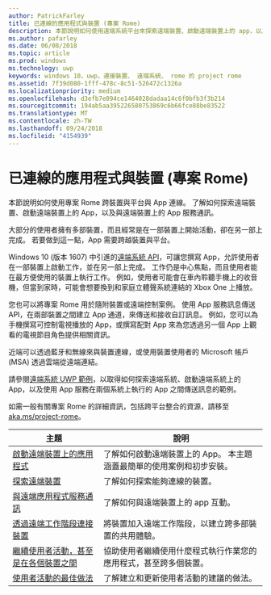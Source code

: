 ```yaml
---
author: PatrickFarley
title: 已連線的應用程式與裝置 (專案 Rome)
description: 本節說明如何使用遠端系統平台來探索遠端裝置、啟動遠端裝置上的 app，以及與遠端裝置上的 app 服務通訊。
ms.author: pafarley
ms.date: 06/08/2018
ms.topic: article
ms.prod: windows
ms.technology: uwp
keywords: windows 10，uwp，連接裝置、 遠端系統、 rome 的 project rome
ms.assetid: 7f39d080-1fff-478c-8c51-526472c1326a
ms.localizationpriority: medium
ms.openlocfilehash: d3efb7e094ce1464028dadaa14c6f0bfb3f3b214
ms.sourcegitcommit: 194ab5aa395226580753869c6b66fce88be83522
ms.translationtype: MT
ms.contentlocale: zh-TW
ms.lasthandoff: 09/24/2018
ms.locfileid: "4154939"
---
```

# <a name="connected-apps-and-devices-project-rome"></a>已連線的應用程式與裝置 (專案 Rome)

本節說明如何使用專案 Rome 跨裝置與平台與 App 連線。 了解如何探索遠端裝置、啟動遠端裝置上的 App，以及與遠端裝置上的 App 服務通訊。

大部分的使用者擁有多部裝置，而且經常是在一部裝置上開始活動，卻在另一部上完成。 若要做到這一點，App 需要跨越裝置與平台。

Windows 10 (版本 1607) 中引進的[遠端系統 API](https://msdn.microsoft.com/library/windows/apps/Windows.System.RemoteSystems)，可讓您撰寫 App，允許使用者在一部裝置上啟動工作，並在另一部上完成。 工作仍是中心焦點，而且使用者能在最方便使用的裝置上執行工作。 例如，使用者可能會在車內聆聽手機上的收音機，但當到家時，可能會想要換到和家庭立體聲系統連結的 Xbox One 上播放。

您也可以將專案 Rome 用於隨附裝置或遠端控制案例。 使用 App 服務訊息傳送 API，在兩部裝置之間建立 App 通道，來傳送和接收自訂訊息。 例如，您可以為手機撰寫可控制電視播放的 App，或撰寫配對 App 來為您透過另一個 App 上觀看的電視節目角色提供相關資訊。  

近端可以透過藍牙和無線來與裝置連線，或使用裝置使用者的 Microsoft 帳戶 (MSA) 透過雲端從遠端連結。

請參閱[遠端系統 UWP 範例](https://github.com/Microsoft/Windows-universal-samples/tree/dev/Samples/RemoteSystems )，以取得如何探索遠端系統、啟動遠端系統上的 App，以及使用 App 服務在兩個系統上執行的 App 之間傳送訊息的範例。

如需一般有關專案 Rome 的詳細資訊，包括跨平台整合的資源，請移至 [aka.ms/project-rome](https://aka.ms/project-rome)。

| 主題 | 說明 |
|-------|-------------|
| [啟動遠端裝置上的應用程式](launch-a-remote-app.md) | 了解如何啟動遠端裝置上的 App。 本主題涵蓋最簡單的使用案例和初步安裝。  |
| [探索遠端裝置](discover-remote-devices.md)  | 了解如何探索能夠連線的裝置。 |
| [與遠端應用程式服務通訊](communicate-with-a-remote-app-service.md) | 了解如何與遠端裝置上的 app 互動。 |
| [透過遠端工作階段連接裝置](remote-sessions.md) | 將裝置加入遠端工作階段，以建立跨多部裝置的共用體驗。 |
| [繼續使用者活動，甚至是在各個裝置之間](useractivities.md)| 協助使用者繼續使用什麼程式執行作業您的應用程式，甚至跨多個裝置。|
| [使用者活動的最佳做法](useractivities-best-practices.md)| 了解建立和更新使用者活動的建議的做法。|
